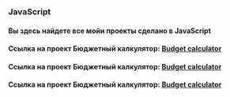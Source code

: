 ### JavaScript 

<h4 align="left">Вы здесь найдете все мойи проекты сделано в JavaScript</h4>
<h4 align="left">Cсылка на проект Бюджетный калкулятор: <a href="https://tolebijaksybai.github.io/JavaScript/budget_app/" target="_blank">Budget calculator</a></h4>
<h4 align="left">Cсылка на проект Бюджетный калкулятор: <a href="https://tolebijaksybai.github.io/JavaScript/budget_app/" target="_blank">Budget calculator</a></h4>
<h4 align="left">Cсылка на проект Бюджетный калкулятор: <a href="https://tolebijaksybai.github.io/JavaScript/budget_app/" target="_blank">Budget calculator</a></h4>
